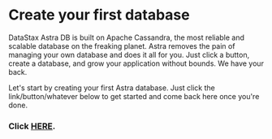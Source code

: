 # Create your first database
DataStax Astra DB is built on Apache Cassandra, the most reliable and scalable database on the freaking planet. Astra removes the pain of managing your own database and does it all for you. Just click a button, create a database, and grow your application without bounds. We have your back.

Let's start by creating your first Astra database. Just click the link/button/whatever below to get started and come back here once you're done.

### Click [HERE](https://astra.datastax.com/createDatabase).